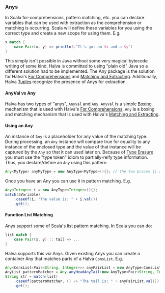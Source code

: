 ### Anys

In Scala for-comprehensions, pattern matching, etc. you can declare variables that can be used with extraction as the 
comprehension or matching is occurring. Scala will define these variables for you using the correct type and create a new scope for using them. E.g.

```scala
x match {
    case Pair(x, y) => println(s"It's got an $x and a $y")
}
```

This simply isn't possible in Java without some very magical bytecode writing of some kind. Halva is committed to using "plain old" 
Java so a different solution had to be implemented. The Any package is the solution for 
Halva's [For Comprehensions](../comprehension/README.md) and [Matching and Extracting](../matcher/README.md). 
Additionally, Halva [Tuples](../tuple/README.md) recognize the presence of Anys for extraction. 

#### AnyVal vs Any

Halva has two types of "anys", `AnyVal` and `Any`. `AnyVal` is a simple 
[Boxing](https://en.wikipedia.org/wiki/Object_type_(object-oriented_programming)#Boxing) mechanism 
that is used with Halva's [For Comprehensions](../comprehension/README.md). `Any` is a boxing and 
matching mechanism that is used with Halva's [Matching and Extracting](../matcher/README.md).

#### Using an Any

An instance of `Any` is a placeholder for any value of the matching type. During processing, an `Any` instance will compare true for 
equality to any instance of the enclosed type and the value of that instance will be captured by the `Any` so that it can used later on. Because of [Type Erasure](https://docs.oracle.com/javase/tutorial/java/generics/genMethods.html) you must use the "type token" idiom to partially-reify type information. Thus, you declare/define an `Any` using this pattern:

```java
Any<MyType> anyMyType = new AnyType<MyType>(){}; // the two braces {} are required
```

Once you have an Any you can use it in pattern matching. E.g.

```java
Any<Integer> i = new AnyType<Integer>(){};
match(aVariable)
    .caseOf(i, "The value is: " + i.val())
    .get();
```

#### Function List Matching

Anys support some of Scala's list pattern matching. In Scala you can do:

```scala
list match {
    case Pair(x, y) :: tail => ...
}
```

Halva supports this via Anys. Given existing Anys you can create a container Any that matches parts of a Halva `ConsList`. E.g.

```java
Any<ConsList<Pair<String, Integer>>> anyPairList = new AnyType<ConsList<Pair<String, Integer>>>(){};
AnyList patternMatcher = Any.anyHeadAnyTail(new AnyType<Pair<String, Integer>>(){}, anyPairList);
String str = match(list)
    .caseOf(patternMatcher, () -> "The tail is: " + anyPairList.val())
    .get();
```
